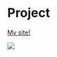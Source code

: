 # Project
[My site!](https://michaelzon.github.io/vertrouwen_in_nederland/)

<!-- ## Probleemstelling

Sinds het touwtje uit de brievenbus van Jan Terlouw die een emotionele toespraak hield over het verloren vertrouwen onder de mens, bekommert men zich of het vertrouwen in elkaar inderdaad verloren is gegaan. Brexit, het afschaffen van de dividendbelasting, de overwinning van Trump, zijn mogelijke oorzaken op de verloren vertrouwen kwestie. Men verzameld over dit soort zaken informatie via mediakanalen op het internet. Het doel is ook om te ontdekken of er een correlatie is tussen vertrouwen en media/internet consumptie, en of dit verschilt tussen Nederlandse bevolkingsgroepen.

## Oplossing

Vertrouwen in (overheid)instanties en de pers wordt gevisualiseerd in een linegraph.

Activiteiten die bevolkingsgroepen ondergaan op internet wordt weerspiegeld aan de hand van een Dendrogram + grouped horizontal barchart.

Via de labels (op de horizontale as) van de linegraph kan worden gekozen welk jaar de data in de grouped horizontal barchart wordt weergeven.

Boven de knoppen van de Dendrogram verschijnt een tipbox met totale waarde van een variabele van een specifieke bevolkingsgroep.

Via een dropdown menu kan worden gekozen welke bevolkingsgroep (Migratieachtergrond: Nederlands/ Westers / Niet-Westers) er wordt weergeven in de Dendrogram.

Al het bovenstaande behoort tot de MVP. Een optionele vierde (1e visualisatie: linegraph, 2e visualisatie: Dendrogram, 3e visualisatie: horizontal grouped barchart) is een verticale barchart waar de gebruiker per variabele uit de horizontale grouped barchart de waarde van die variabele kan zien per bevolkingsgroep.

## Voorwaarden

**Lijst van Databronnen:**

https://opendata.cbs.nl/statline/#/CBS/nl/

Vertrouwen tabel: https://opendata.cbs.nl/statline/#/CBS/nl/dataset/82378NED/table?ts=1528124155885

Internet: toegang, gebruik en faciliteiten tabel:
https://opendata.cbs.nl/statline/#/CBS/nl/dataset/83429NED/table?ts=1528118836615

Ik ga de data op zo'n wijze transformeren dat ik de juiste variabelen aan klik, daar vervolgens de json bestand van download en die vervolgens laat inladen. Het is mogelijk om bestanden in json format te downloaden binnen Statline.

**Externe Componenten:**

colorbrewer.min.js
d3-legend.js
d3.tip.js
d3.v4.js

**Vergelijkbare Visualisaties:**

https://bl.ocks.org/dahis39/f28369f0b17b456ac2f1fa9b937c5002

Hier is het iets duidelijker wat ik precies ga doen: ik koppel de grouped horizontal barchart aan de uiteindes van de Dendrogram, wat de variabelen zijn. Ik doe het op deze manier omdat de waarden van mijn variabelen tezamen niet oplopen tot honderd procent. Dat komt omdat er overlap is, men leest op sociale media bijvoorbeeld webblogs maar gebruikt ook hun chatdiensten.

**Het Lastigste Deel:**

Ik hoop dat ik niet in de knoop kom met de update functies omdat ik dat nog wel het lastigste vind van data visualiseren. Daarnaast hoop ik dat mijn variabelen tenzamen wel betekenis geven aan het storytelling gedeelte van mijn website, en dat dit ook voor de gebruiker duidelijk is. -->


![](photo/image.jpg)
